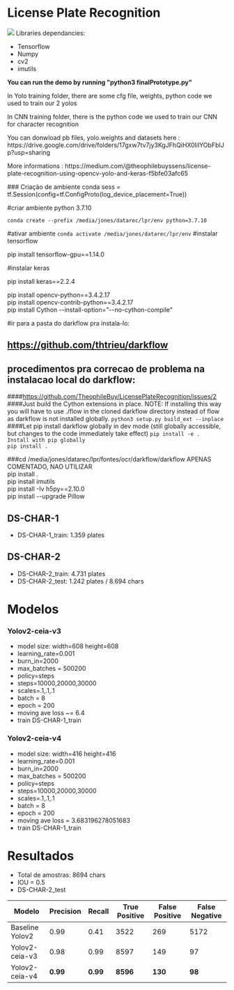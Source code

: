 # License Plate Recognition
<img src="readmeimg.png"/>
Libraries dependancies:
  <ul>
  <li>Tensorflow</li>
  <li>Numpy</li>
  <li>cv2</li>
  <li>imutils</li>
  </ul>
  
  <strong>You can run the demo by running "python3 finalPrototype.py"</strong>
  
  <p>In Yolo training folder, there are some cfg file, weights, python code we used to train our 2 yolos</p>
  <p>In CNN training folder, there is the python code we used to train our CNN for character recognition</p>
  <p>You can donwload pb files, yolo.weights and datasets here : https://drive.google.com/drive/folders/17gxw7tv7jy3KgJFhQiHX0IilYObFbIJp?usp=sharing </p>
 <p> More informations : https://medium.com/@theophilebuyssens/license-plate-recognition-using-opencv-yolo-and-keras-f5bfe03afc65 </p>    
 ### Criação de ambiente conda 
sess = tf.Session(config=tf.ConfigProto(log_device_placement=True))

#criar ambiente python 3.7.10  

`conda create --prefix /media/jones/datarec/lpr/env python=3.7.10`

#ativar ambiente 
`conda activate /media/jones/datarec/lpr/env`
#instalar tensorflow 

pip install tensorflow-gpu==1.14.0

#instalar keras 

pip install keras==2.2.4 

pip install opencv-python==3.4.2.17  
pip install opencv-contrib-python==3.4.2.17  
pip install Cython --install-option="--no-cython-compile"   

#ir para a pasta do darkflow pra instala-lo:
## https://github.com/thtrieu/darkflow  
## procedimentos pra correcao de problema na instalacao local do darkflow:
####https://github.com/TheophileBuy/LicensePlateRecognition/issues/2
####Just build the Cython extensions in place. NOTE: If installing this way you will have to use ./flow in the cloned darkflow directory instead of flow as darkflow is not installed globally.
`python3 setup.py build_ext --inplace`  
####Let pip install darkflow globally in dev mode (still globally accessible, but changes to the code immediately take effect)
`pip install -e .`   
`Install with pip globally`  
`pip install .`  

###cd /media/jones/datarec/lpr/fontes/ocr/darkflow/darkflow APENAS COMENTADO, NAO UTILIZAR    
pip install .  
pip install imutils  
pip install -Iv h5py==2.10.0  
pip install --upgrade Pillow  

## DS-CHAR-1
* DS-CHAR-1_train: 1.359 plates  


## DS-CHAR-2
* DS-CHAR-2_train: 4.731 plates
* DS-CHAR-2_test: 1.242 plates / 8.694 chars




# Modelos
### Yolov2-ceia-v3  
* model size: width=608 height=608
* learning_rate=0.001
* burn_in=2000
* max_batches = 500200
* policy=steps
* steps=10000,20000,30000
* scales=.1,.1,.1
* batch = 8
* epoch = 200
* moving ave loss ~= 6.4
* train DS-CHAR-1_train  


### Yolov2-ceia-v4
* model size: width=416 height=416
* learning_rate=0.001
* burn_in=2000
* max_batches = 500200
* policy=steps
* steps=10000,20000,30000
* scales=.1,.1,.1
* batch = 8
* epoch = 200
* moving ave loss = 3.683196278051683
* train DS-CHAR-1_train  


# Resultados
* Total de amostras: 8694 chars  
* IOU = 0.5
* DS-CHAR-2_test  


Modelo | Precision | Recall | True Positive | False Positive | False Negative  
------------ | --------- | ------------- | --------- | ------------- | -------------  
Baseline Yolov2 | 0.99 | 0.41 | 3522 | 269 | 5172  
Yolov2-ceia-v3 | 0.98 | 0.99 | 8597 | 149 | 97  
Yolov2-ceia-v4 | **0.99** | **0.99** | **8596** | **130** | **98**
